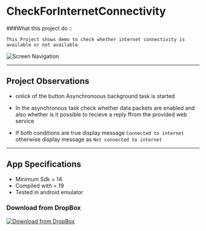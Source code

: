 # CheckForInternetConnectivity

###What this project do :: 

    This Project shows demo to check whether internet connectivity is available or not available

![Screen Navigation](https://github.com/devrath/CheckForInternetConnectivity/blob/master/snapshot.png)


---

## Project Observations

* onlick of the button Asynchronoous background task is started 

* In the asynchronous task check whether data packets are enabled and also whether is it possible to recieve a reply ffrom the provided web service

* If both conditions are true display message `Connected to internet` otherwise display message as `Not connected to internet`

---

## App Specifications

* Minimum Sdk = 14
* Compiled with = 19
* Tested in android emulator

### Download from DropBox
[![Download from DropBox](https://dt8kf6553cww8.cloudfront.net/static/images/icons/blue_dropbox_glyph-vflJ8-C5d.png)](https://www.dropbox.com/s/zdvkv31hhe3m9av/CheckForInternetConnectivity.rar)
